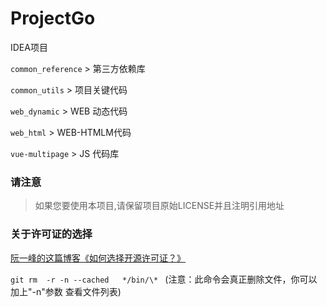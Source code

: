 # ProjectGo

IDEA项目

`common_reference` > 第三方依赖库

`common_utils` > 项目关键代码

`web_dynamic` > WEB 动态代码

`web_html` > WEB-HTMLM代码

`vue-multipage` > JS 代码库

### 请注意

> 如果您要使用本项目,请保留项目原始LICENSE并且注明引用地址

### 关于许可证的选择
[阮一峰的这篇博客《如何选择开源许可证？》](http://www.ruanyifeng.com/blog/2011/05/how_to_choose_free_software_licenses.html)

`git rm  -r -n --cached   */bin/\* ` (注意：此命令会真正删除文件，你可以加上"-n"参数 查看文件列表)